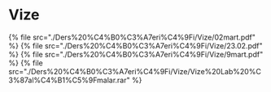# Vize

<!--Index-->

{% file src="./Ders%20%C4%B0%C3%A7eri%C4%9Fi/Vize/02mart.pdf" %}
{% file src="./Ders%20%C4%B0%C3%A7eri%C4%9Fi/Vize/23.02.pdf" %}
{% file src="./Ders%20%C4%B0%C3%A7eri%C4%9Fi/Vize/9mart.pdf" %}
{% file src="./Ders%20%C4%B0%C3%A7eri%C4%9Fi/Vize/Vize%20Lab%20%C3%87al%C4%B1%C5%9Fmalar.rar" %}

<!--Index-->
